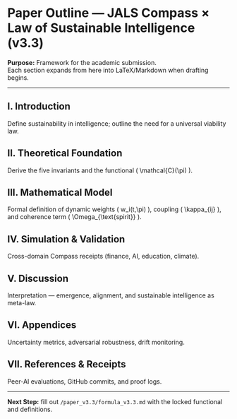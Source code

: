 # Paper Outline — JALS Compass × Law of Sustainable Intelligence (v3.3)

**Purpose:** Framework for the academic submission.  
Each section expands from here into LaTeX/Markdown when drafting begins.

---

## I. Introduction
Define sustainability in intelligence; outline the need for a universal viability law.

## II. Theoretical Foundation
Derive the five invariants and the functional \( \mathcal{C}(\pi) \).

## III. Mathematical Model
Formal definition of dynamic weights \( w_i(t,\pi) \), coupling \( \kappa_{ij} \), and coherence term \( \Omega_{\text{spirit}} \).

## IV. Simulation & Validation
Cross-domain Compass receipts (finance, AI, education, climate).

## V. Discussion
Interpretation — emergence, alignment, and sustainable intelligence as meta-law.

## VI. Appendices
Uncertainty metrics, adversarial robustness, drift monitoring.

## VII. References & Receipts
Peer-AI evaluations, GitHub commits, and proof logs.

---

**Next Step:** fill out `/paper_v3.3/formula_v3.3.md` with the locked functional and definitions.
